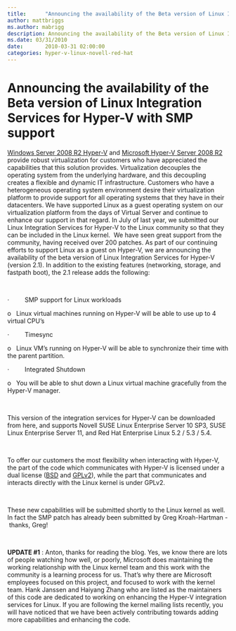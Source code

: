 ```yaml
---
title:      "Announcing the availability of the Beta version of Linux Integration Services for Hyper-V with SMP support"
author: mattbriggs
ms.author: mabrigg
description: Announcing the availability of the Beta version of Linux Integration Services for Hyper-V with SMP support
ms.date: 03/31/2010
date:       2010-03-31 02:00:00
categories: hyper-v-linux-novell-red-hat
---
```

# Announcing the availability of the Beta version of Linux Integration Services for Hyper-V with SMP support

[Windows Server 2008 R2 Hyper-V](https://www.microsoft.com/download/details.aspx?id=12601) and [Microsoft Hyper-V Server 2008 R2](https://www.microsoft.com/en-us/download/details.aspx?id=20196) provide robust virtualization for customers who have appreciated the capabilities that this solution provides. Virtualization decouples the operating system from the underlying hardware, and this decoupling creates a flexible and dynamic IT infrastructure. Customers who have a heterogeneous operating system environment desire their virtualization platform to provide support for all operating systems that they have in their datacenters. We have supported Linux as a guest operating system on our virtualization platform from the days of Virtual Server and continue to enhance our support in that regard. In July of last year, we submitted our Linux Integration Services for Hyper-V to the Linux community so that they can be included in the Linux kernel.  We have seen great support from the community, having received over 200 patches. As part of our continuing efforts to support Linux as a guest on Hyper-V, we are announcing the availability of the beta version of Linux Integration Services for Hyper-V (version 2.1). In addition to the existing features (networking, storage, and fastpath boot), the 2.1 release adds the following:

 

·         SMP support for Linux workloads

o   Linux virtual machines running on Hyper-V will be able to use up to 4 virtual CPU’s

·         Timesync

o   Linux VM’s running on Hyper-V will be able to synchronize their time with the parent partition.

·         Integrated Shutdown

o   You will be able to shut down a Linux virtual machine gracefully from the Hyper-V manager.

 

This version of the integration services for Hyper-V can be downloaded from here, and supports Novell SUSE Linux Enterprise Server 10 SP3, SUSE Linux Enterprise Server 11, and Red Hat Enterprise Linux 5.2 / 5.3 / 5.4.

 

To offer our customers the most flexibility when interacting with Hyper-V, the part of the code which communicates with Hyper-V is licensed under a dual license ([BSD](https://opensource.org/license/bsd-1-clause/) and [GPLv2](https://opensource.org/license/gpl-2-0/)), while the part that communicates and interacts directly with the Linux kernel is under GPLv2. 

 

These new capabilities will be submitted shortly to the Linux kernel as well. In fact the SMP patch has already been submitted by Greg Kroah-Hartman - thanks, Greg! 

 

**UPDATE #1** : Anton, thanks for reading the blog. Yes, we know there are lots of people watching how well, or poorly, Microsoft does maintaining the working relationship with the Linux kernel team and this work with the community is a learning process for us. That’s why there are Microsoft employees focused on this project, and focused to work with the kernel team. Hank Janssen and Haiyang Zhang who are listed as the maintainers of this code are dedicated to working on enhancing the Hyper-V integration services for Linux. If you are following the kernel mailing lists recently, you will have noticed that we have been actively contributing towards adding more capabilities and enhancing the code.
